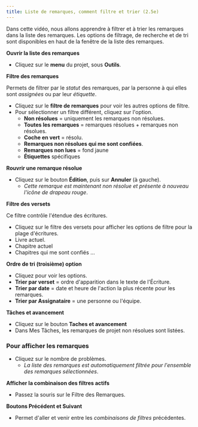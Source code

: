 ```yaml
---
title: Liste de remarques, comment filtre et trier (2.5e)
---
```

Dans cette vidéo, nous allons apprendre à filtrer et à trier les remarques dans la liste des remarques. Les options de filtrage, de recherche et de tri sont disponibles en haut de la fenêtre de la liste des remarques.

**Ouvrir la liste des remarques**

-  Cliquez sur le **menu** du projet, sous **Outils**.

**Filtre des remarques**

Permets de filtrer par le *statut* des remarques, par la personne à qui elles sont *assignées* ou par leur *étiquette*.

-  Cliquez sur le **filtre de remarques** pour voir les autres options de filtre.
-  Pour sélectionner un filtre différent, cliquez sur l'option.
   -  **Non résolues** = uniquement les remarques non résolues.
   -  **Toutes les remarques** = remarques résolues + remarques non résolues.
   -  **Coche en vert** = résolu.
   -  **Remarques non résolues qui me sont confiées**.
   -  **Remarques non lues** = fond jaune
   -  **Étiquettes** spécifiques

**Rouvrir une remarque résolue**

-  Cliquez sur le bouton **Édition**, puis sur **Annuler** (à gauche).
   -  *Cette remarque est maintenant non résolue et présente à nouveau l'icône de drapeau rouge*.

**Filtre des versets**

Ce filtre contrôle l'étendue des écritures.

-  Cliquez sur le filtre des versets pour afficher les options de filtre pour la plage d'écritures.
-  Livre actuel.
-  Chapitre actuel
-  Chapitres qui me sont confiés …

**Ordre de tri (troisième) option**

-  Cliquez pour voir les options.
-  **Trier par verset** = ordre d'apparition dans le texte de l'Écriture.
-  **Trier par date** = date et heure de l'action la plus récente pour les remarques.
-  **Trier par Assignataire** = une personne ou l'équipe.

**Tâches et avancement**

-  Cliquez sur le bouton **Taches et avancement**
-  Dans Mes Tâches, les remarques de projet non résolues sont listées.

### Pour afficher les remarques

-  Cliquez sur le nombre de problèmes.
   -  *La liste des remarques est automatiquement filtrée pour l'ensemble des remarques sélectionnées*.

**Afficher la combinaison des filtres actifs**

-  Passez la souris sur le Filtre des Remarques.

**Boutons Précédent et Suivant**

-  Permet d'aller et venir entre les *combinaisons de filtres* précédentes.
